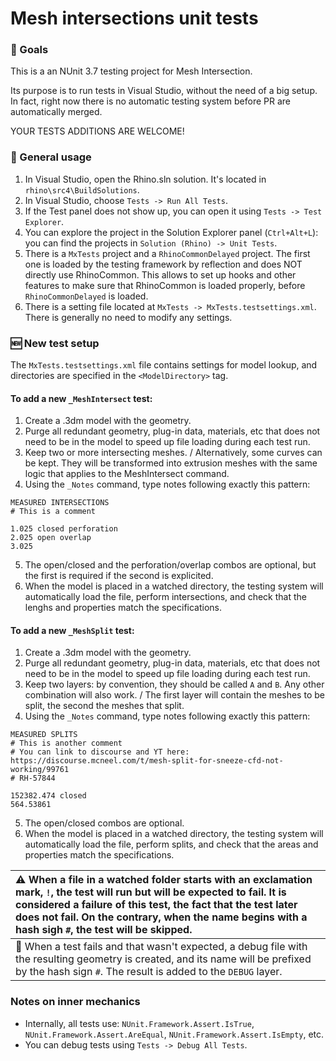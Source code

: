 # Mesh intersections unit tests #

### :dart: Goals ###

This is a an NUnit 3.7 testing project for Mesh Intersection.

Its purpose is to run tests in Visual Studio, without the need of a big setup. In fact, right now there is no automatic testing system before PR are automatically merged.

YOUR TESTS ADDITIONS ARE WELCOME!

### :microscope: General usage ###

1. In Visual Studio, open the Rhino.sln solution. It's located in `rhino\src4\BuildSolutions`.
1. In Visual Studio, choose `Tests -> Run All Tests`.
1. If the Test panel does not show up, you can open it using `Tests -> Test Explorer`.
1. You can explore the project in the Solution Explorer panel (`Ctrl+Alt+L`): you can find the projects in `Solution (Rhino) -> Unit Tests`.
1. There is a `MxTests` project and a `RhinoCommonDelayed` project. The first one is loaded by the testing framework by reflection and does NOT directly use RhinoCommon. This allows to set up hooks and other features to make sure that RhinoCommon is loaded properly, before `RhinoCommonDelayed` is loaded.
1. There is a setting file located at `MxTests -> MxTests.testsettings.xml`. There is generally no need to modify any settings.

### :new: New test setup ###
The `MxTests.testsettings.xml` file contains settings for model lookup, and directories are specified in the `<ModelDirectory>` tag.

#### To add a new `_MeshIntersect` test: ####
1. Create a .3dm model with the geometry.
1. Purge all redundant geometry, plug-in data, materials, etc that does not need to be in the model to speed up file loading during each test run.
1. Keep two or more intersecting meshes.
   / Alternatively, some curves can be kept. They will be transformed into extrusion meshes with the same logic that applies to the MeshIntersect command.
1. Using the `_Notes` command, type notes following exactly this pattern:
```
MEASURED INTERSECTIONS
# This is a comment

1.025 closed perforation
2.025 open overlap
3.025
```
5. The open/closed and the perforation/overlap combos are optional, but the first is required if the second is explicited.
1. When the model is placed in a watched directory, the testing system will automatically load the file, perform intersections, and check that the lenghs and properties match the specifications.

#### To add a new `_MeshSplit` test: ####
1. Create a .3dm model with the geometry.
1. Purge all redundant geometry, plug-in data, materials, etc that does not need to be in the model to speed up file loading during each test run.
1. Keep two layers: by convention, they should be called `A` and `B`. Any other combination will also work.
   / The first layer will contain the meshes to be split, the second the meshes that split.
1. Using the `_Notes` command, type notes following exactly this pattern:
```
MEASURED SPLITS
# This is another comment
# You can link to discourse and YT here: https://discourse.mcneel.com/t/mesh-split-for-sneeze-cfd-not-working/99761
# RH-57844

152382.474 closed
564.53861
```
5. The open/closed combos are optional.
1. When the model is placed in a watched directory, the testing system will automatically load the file, perform splits, and check that the areas and properties match the specifications.

| :warning: When a file in a watched folder starts with an exclamation mark, `!`, the test will run but will be expected to fail. It is considered a failure of this test, the fact that the test later does not fail. On the contrary, when the name begins with a hash sigh `#`, the test will be skipped. |
| :-- |
| :gem: When a test fails and that wasn't expected, a debug file with the resulting geometry is created, and its name will be prefixed by the hash sign `#`. The result is added to the `DEBUG` layer. |

### Notes on inner mechanics ###

- Internally, all tests use: `NUnit.Framework.Assert.IsTrue`, `NUnit.Framework.Assert.AreEqual`, `NUnit.Framework.Assert.IsEmpty`, etc.
- You can debug tests using `Tests -> Debug All Tests`.
